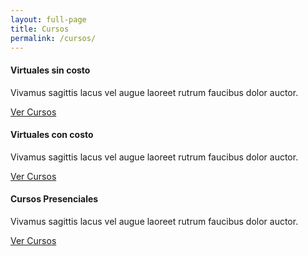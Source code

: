 ```yaml
---
layout: full-page
title: Cursos
permalink: /cursos/
---
```


  <div class="more-products text-center padding-lv4-bottom">
    <div class="row">
      <div class="product col-sm-4 padding-lv4-bottom">
        <div class="icon text-center">
          <i class="fab fa-leanpub primary-color"></i>
        </div>
        <h4>Virtuales sin costo</h4>
        <p class="text-center body-xl-color font-size-sm">
          Vivamus sagittis lacus vel augue laoreet rutrum faucibus dolor auctor.
        </p>
        <a href="/cursos/cursos-virtuales-sin-costo" class="btn btn-primary">Ver Cursos</a>
      </div>
      <div class="product col-sm-4 padding-lv4-bottom">
        <div class="icon text-center">
          <i class="fab fa-leanpub warning-color"></i>
        </div>
        <h4>Virtuales con costo</h4>
        <p class="text-center body-xl-color font-size-sm">
          Vivamus sagittis lacus vel augue laoreet rutrum faucibus dolor auctor.
        </p>
        <a href="/cursos/cursos-virtuales-con-costo" class="btn btn-primary">Ver Cursos</a>
      </div>
      <div class="product col-sm-4 padding-lv4-bottom">
        <div class="icon text-center">
          <i class="fas fa-graduation-cap success-color"></i>
        </div>
        <h4>Cursos Presenciales</h4>
        <p class="text-center body-xl-color font-size-sm">
          Vivamus sagittis lacus vel augue laoreet rutrum faucibus dolor auctor.
        </p>
        <a href="/cursos/cursos-presenciales" class="btn btn-primary">Ver Cursos</a>
      </div>
    </div>
  </div>

